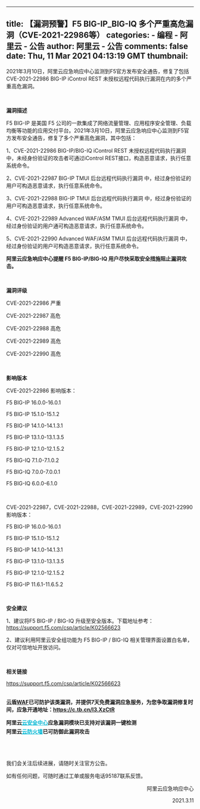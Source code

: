 
---
title: 【漏洞预警】F5 BIG-IP_BIG-IQ 多个严重高危漏洞（CVE-2021-22986等）
categories: 
    - 编程
    - 阿里云 - 公告
author: 阿里云 - 公告
comments: false
date: Thu, 11 Mar 2021 04:13:19 GMT
thumbnail: 
---

<div>   
<p>2021年3月10日，阿里云应急响应中心监测到F5官方发布安全通告，修复了包括 CVE-2021-22986 BIG-IP iControl REST 未授权远程代码执行漏洞在内的多个严重高危漏洞。</p><p><br></p><p><strong>漏洞描述</strong></p><p>F5 BIG-IP 是美国 F5 公司的一款集成了网络流量管理、应用程序安全管理、负载均衡等功能的应用交付平台。2021年3月10日，阿里云应急响应中心监测到F5官方发布安全通告，修复了多个严重高危漏洞，其中包括：</p><p>1、CVE-2021-22986 BIG-IP/BIG-IQ iControl REST 未授权远程代码执行漏洞 中，未经身份验证的攻击者可通过iControl REST接口，构造恶意请求，执行任意系统命令。</p><p>2、CVE-2021-22987 BIG-IP TMUI 后台远程代码执行漏洞 中，经过身份验证的用户可构造恶意请求，执行任意系统命令。</p><p>3、CVE-2021-22988 BIG-IP TMUI 后台远程代码执行漏洞 中，经过身份验证的用户可构造恶意请求，执行任意系统命令。</p><p>4、CVE-2021-22989 Advanced WAF/ASM TMUI 后台远程代码执行漏洞 中，经过身份验证的用户通可构造恶意请求，执行任意系统命令。</p><p>5、CVE-2021-22990 Advanced WAF/ASM TMUI 后台远程代码执行漏洞 中，经过身份验证的用户可构造恶意请求，执行任意系统命令。</p><p><strong>阿里云应急响应中心提醒 F5 BIG-IP/BIG-IQ 用户尽快采取安全措施阻止漏洞攻击。</strong></p><p><br></p><p><strong>漏洞评级</strong></p><p>CVE-2021-22986 严重</p><p>CVE-2021-22987 高危</p><p>CVE-2021-22988 高危</p><p>CVE-2021-22989 高危</p><p>CVE-2021-22990 高危</p><p><br></p><p><strong>影响版本</strong></p><p>CVE-2021-22986 影响版本：</p><p>F5 BIG-IP 16.0.0-16.0.1</p><p>F5 BIG-IP 15.1.0-15.1.2</p><p>F5 BIG-IP 14.1.0-14.1.3.1</p><p>F5 BIG-IP 13.1.0-13.1.3.5</p><p>F5 BIG-IP 12.1.0-12.1.5.2</p><p>F5 BIG-IQ 7.1.0-7.1.0.2</p><p>F5 BIG-IQ 7.0.0-7.0.0.1</p><p>F5 BIG-IQ 6.0.0-6.1.0</p><p><br></p><p></p><p>CVE-2021-22987，CVE-2021-22988，CVE-2021-22989，CVE-2021-22990 影响版本：</p><p>F5 BIG-IP 16.0.0-16.0.1</p><p>F5 BIG-IP 15.1.0-15.1.2</p><p>F5 BIG-IP 14.1.0-14.1.3.1</p><p>F5 BIG-IP 13.1.0-13.1.3.5</p><p>F5 BIG-IP 12.1.0-12.1.5.2</p><p>F5 BIG-IP 11.6.1-11.6.5.2</p><p><br></p><p><strong>安全建议</strong></p><p>1、建议将F5 BIG-IP / BIG-IQ 升级至安全版本。下载地址参考：<a href="https://support.f5.com/csp/article/K02566623" target="_blank" class>https://support.f5.com/csp/article/K02566623</a></p><p>2、建议利用阿里云安全组功能为 F5 BIG-IP / BIG-IQ 相关管理界面设置白名单，仅对可信地址开放访问。</p><p><br></p><p><strong>相关链接</strong></p><p><a href="https://support.f5.com/csp/article/K02566623" target="_blank" class>https://support.f5.com/csp/article/K02566623</a></p><p></p><p><br><strong>云盾</strong><a href="https://yundunnext.console.aliyun.com/?spm=5176.2020520001.aliyun_sidebar.28.49f316d0Dm8OZE&p=waf#/waf/cn/buy" target="_blank" class><strong>WAF</strong></a><strong>已可防护该类漏洞，并提供7天免费漏洞应急服务，为您争取漏洞修复时间，应急开通地址：</strong><a style="background-color:transparent" href="https://c.tb.cn/I3.XzCtR" target="_blank" class><strong>https://c.tb.cn/I3.XzCtR</strong></a></p><p style="text-align:start;line-height:24px"><strong>阿里云</strong><a style="font-size:14px;font-weight:400;letter-spacing:normal;text-align:start;white-space:normal;color:rgb(0, 183, 211);background-color:transparent;margin:0px;margin-bottom:0px;margin-top:0px;margin-left:0px;margin-right:0px;padding:0px;padding-bottom:0px;padding-top:0px;padding-left:0px;padding-right:0px" href="https://yundunnext.console.aliyun.com/?p=sasnext#/vulManage/cn-hangzhou" target="_blank" class><strong>云安全中心</strong></a><strong>应急漏洞模块已支持对该漏洞一键检测</strong><br><strong>阿里云</strong><a style="font-size:14px;font-weight:400;letter-spacing:normal;text-align:start;white-space:normal;color:rgb(0, 183, 211);background-color:rgb(255, 255, 255);margin:0px;margin-bottom:0px;margin-top:0px;margin-left:0px;margin-right:0px;padding:0px;padding-bottom:0px;padding-top:0px;padding-left:0px;padding-right:0px" href="https://yundunnext.console.aliyun.com/?p=cfwnext#/overview/safe" target="_blank" class><strong>云防火墙</strong></a><strong>已可防御此漏洞攻击</strong></p><p><br><br></p><p></p><p>我们会关注后续进展，请随时关注官方公告。</p><p>如有任何问题，可随时通过工单或服务电话95187联系反馈。</p><p></p><p style="text-align:right">阿里云应急响应中心</p><p style="text-align:right">2021.3.11</p>  
</div>
            
